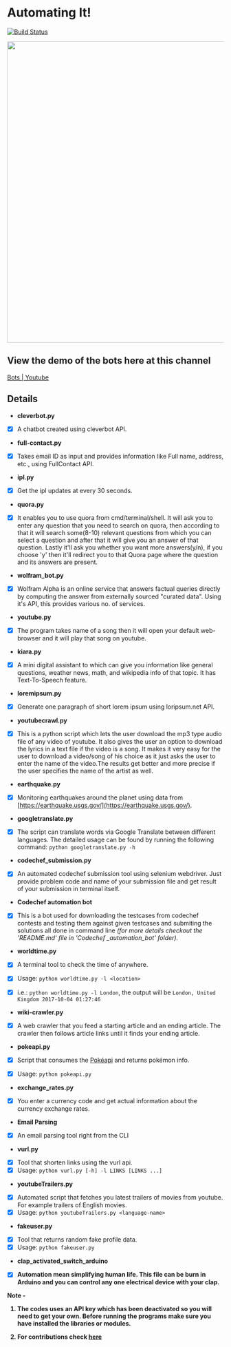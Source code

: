 # Automating It!
[![Build Status](https://travis-ci.org/arpitx165/Automation-Bots.svg?branch=master)](https://travis-ci.org/arpitx165/Automation-Bots)

<img src="https://media.giphy.com/media/RPZu7v6zA2WOI/giphy.gif" width="700"/>

## View the demo of the bots here at this channel
[Bots | Youtube](https://www.youtube.com/channel/UCJPR7NC5igzhgzjRFeNWLvQ)

## Details

- <b>cleverbot.py</b>

- [x] A chatbot created using cleverbot API.

- <b>full-contact.py</b>

- [x] Takes email ID as input and provides information like Full name, address, etc., using FullContact API.

- <b>ipl.py</b>

- [x] Get the ipl updates at every 30 seconds.

- <b>quora.py</b>

- [x] It enables you to use quora from cmd/terminal/shell. It will ask you to enter any question that you need to search on quora, then     according to that it will search some(8-10) relevant questions from which you can select a question and after that it will give you an answer of that question. Lastly it'll ask you whether you want more answers(y/n), if you choose 'y' then it'll redirect you to that    Quora page where the question and its answers are present.

- <b>wolfram_bot.py</b>

- [x] Wolfram Alpha is an online service that answers factual queries directly by computing the answer from externally sourced "curated data".
 Using it's API, this provides various no. of services.

 - <b>youtube.py</b>

 - [x] The program takes name of a song then it will open your default web-browser and it will play that song on youtube.

 - <b>kiara.py</b>

 - [x] A mini digital assistant to which can give you information like general questions, weather news, math, and wikipedia info of that topic.
 It has Text-To-Speech feature.

  - <b>loremipsum.py</b>

 - [x] Generate one paragraph of short lorem ipsum using loripsum.net API.

 - <b>youtubecrawl.py</b>

 - [x] This is a python script which lets the user download the mp3 type audio file of any video of youtube. It also gives the user an option to download the lyrics in a text file if the video is a song. It makes it very easy for the user to download a video/song of his choice as it just asks the user to enter the name of the video.The results get better and more precise if the user specifies the name of the artist as well.

 - <b>earthquake.py</b>

 - [x] Monitoring earthquakes around the planet using data from [https://earthquake.usgs.gov/](https://earthquake.usgs.gov/).
 - <b>googletranslate.py</b>

 - [x] The script can translate words via Google Translate between different languages. The detailed usage can be found by running the following command:
 `python googletranslate.py -h`

 - <b>codechef_submission.py</b>

 - [x] An automated codechef submission tool using selenium webdriver. Just provide problem code and name of your submission file and get result of your submission in terminal itself.


 - <b>Codechef automation bot</b>
 
 - [x] This is a bot used for downloading the testcases from codechef contests and testing them against given testcases and submiting the solutions all done in command line *(for more details checkout the 'README.md' file in 'Codechef _automation_bot' folder).*
 - <b>worldtime.py</b>

 - [x] A terminal tool to check the time of anywhere.

 - [x] Usage: `python worldtime.py -l <location>`

 - [x] i.e.: `python worldtime.py -l London`, the output will be `London, United Kingdom 2017-10-04 01:27:46`

 - <b>wiki-crawler.py</b>

 - [x] A web crawler that you feed a starting article and an ending article. The crawler then follows article links until it finds your ending article.

 - <b>pokeapi.py</b>

 - [x] Script that consumes the [Pokéapi](https://pokeapi.co/) and returns pokémon info.

 - [x] Usage: `python pokeapi.py`

 - <b>exchange_rates.py</b>

 - [x] You enter a currency code and get actual information about the currency exchange rates.

 - <b>Email Parsing</b>
 - [x] An email parsing tool right from the CLI

 - <b>vurl.py</b>
 - [x] Tool that shorten links using the vurl api.
 - [x] Usage: `python vurl.py [-h] -l LINKS [LINKS ...]`

- <b>youtubeTrailers.py</b>

- [x] Automated script that fetches you latest trailers of movies from youtube. For example trailers of English movies.
- [x] Usage: `python youtubeTrailers.py <language-name>`

 - <b>fakeuser.py</b>
 - [x] Tool that returns random fake profile data.
 - [x] Usage: `python fakeuser.py`
 
 - <b>clap_activated_switch_arduino<b>
 - [x] Automation mean simplifying human life. This file can be burn in Arduino and you can control any one electrical device with your clap.


 <b>Note</b> -

 1. The codes uses an API key which has been deactivated so you will need to get your own.
Before running the programs make sure you have installed the libraries or modules.

2. For contributions check [here](CONTRIBUTING.md)
